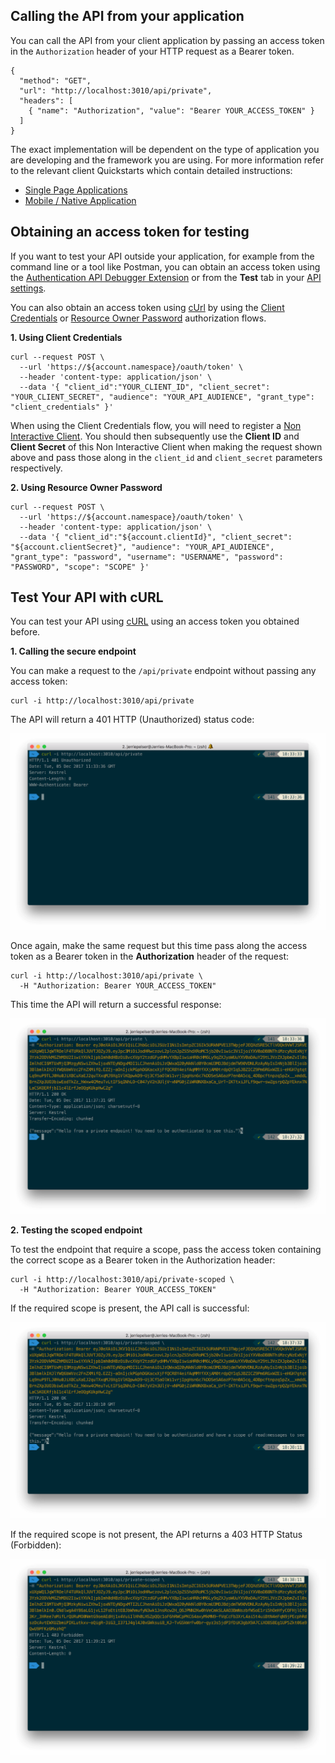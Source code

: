 ## Calling the API from your application

You can call the API from your client application by passing an access token in the `Authorization` header of your HTTP request as a Bearer token. 

```har
{
  "method": "GET",
  "url": "http://localhost:3010/api/private",
  "headers": [
    { "name": "Authorization", "value": "Bearer YOUR_ACCESS_TOKEN" }
  ]
}
```

The exact implementation will be dependent on the type of application you are developing and the framework you are using. For more information refer to the relevant client Quickstarts which contain detailed instructions:

* [Single Page Applications](/quickstart/spa)
* [Mobile / Native Application](/quickstart/native)

## Obtaining an access token for testing

If you want to test your API outside your application, for example from the command line or a tool like Postman, you can obtain an access token using the [Authentication API Debugger Extension](/extensions/authentication-api-debugger) or from the **Test** tab in your [API settings](${manage_url}/#/apis).

You can also obtain an access token using [cUrl](https://curl.haxx.se/) by using the [Client Credentials](/api/authentication#client-credentials) or [Resource Owner Password](api/authentication#resource-owner-password) authorization flows.

**1. Using Client Credentials**

```text
curl --request POST \
  --url 'https://${account.namespace}/oauth/token' \
  --header 'content-type: application/json' \
  --data '{ "client_id":"YOUR_CLIENT_ID", "client_secret": "YOUR_CLIENT_SECRET", "audience": "YOUR_API_AUDIENCE", "grant_type": "client_credentials" }'
```

When using the Client Credentials flow, you will need to register a [Non Interactive Client](/clients). You should then subsequently use the **Client ID** and **Client Secret** of this Non Interactive Client when making the request shown above and pass those along in the `client_id` and `client_secret` parameters respectively.

**2. Using Resource Owner Password**

```text
curl --request POST \
  --url 'https://${account.namespace}/oauth/token' \
  --header 'content-type: application/json' \
  --data '{ "client_id":"${account.clientId}", "client_secret": "${account.clientSecret}", "audience": "YOUR_API_AUDIENCE", "grant_type": "password", "username": "USERNAME", "password": "PASSWORD", "scope": "SCOPE" }'
```

## Test Your API with cURL

You can test your API using [cURL](https://curl.haxx.se/) using an access token you obtained before.

**1. Calling the secure endpoint**

You can make a request to the `/api/private` endpoint without passing any access token:

```text
curl -i http://localhost:3010/api/private
```

The API will return a 401 HTTP (Unauthorized) status code:

![Response for unauthorized API request](/media/articles/server-apis/using/private-unauthorized.png)

Once again, make the same request but this time pass along the access token as a Bearer token in the **Authorization** header of the request:

```text
curl -i http://localhost:3010/api/private \
  -H "Authorization: Bearer YOUR_ACCESS_TOKEN"
```

This time the API will return a successful response:

![Response for authorized API request](/media/articles/server-apis/using/private.png)

**2. Testing the scoped endpoint**

To test the endpoint that require a scope, pass the access token containing the correct scope as a Bearer token in the Authorization header:

```text
curl -i http://localhost:3010/api/private-scoped \
  -H "Authorization: Bearer YOUR_ACCESS_TOKEN"
```

If the required scope is present, the API call is successful:

![Response for scoped API request](/media/articles/server-apis/using/private-scoped.png)

If the required scope is not present, the API returns a 403 HTTP Status (Forbidden):

![Response for forbidden scoped API request](/media/articles/server-apis/using/private-scoped-forbidden.png)
